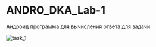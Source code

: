 # ANDRO_DKA_Lab-1
Андроид программа для вычисления ответа для задачи


![task_1](https://user-images.githubusercontent.com/70965647/193007066-106fd54a-b0ca-4737-a494-5838036e9ffa.png)
